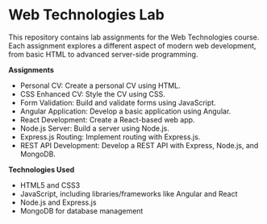 # Web Technologies Lab
This repository contains lab assignments for the Web Technologies course. Each assignment explores a different aspect of modern web development, from basic HTML to advanced server-side programming.


**Assignments**
- Personal CV: Create a personal CV using HTML.
- CSS Enhanced CV: Style the CV using CSS.
- Form Validation: Build and validate forms using JavaScript.
- Angular Application: Develop a basic application using Angular.
- React Development: Create a React-based web app.
- Node.js Server: Build a server using Node.js.
- Express.js Routing: Implement routing with Express.js.
- REST API Development: Develop a REST API with Express, Node.js, and MongoDB.
  
**Technologies Used**
- HTML5 and CSS3
- JavaScript, including libraries/frameworks like Angular and React
- Node.js and Express.js
- MongoDB for database management
